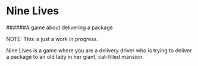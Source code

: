 # Nine Lives
######A game about delivering a package

NOTE: This is just a work in progress.

Nine Lives is a game where you are a delivery driver who is trying to deliver a package to an old lady in her giant, cat-filled mansion.
